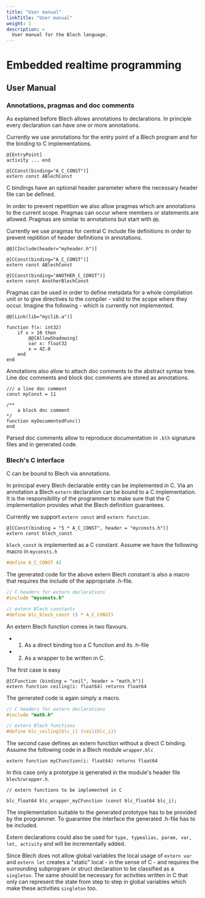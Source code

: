 ```yaml
---
title: "User manual"
linkTitle: "User manual"
weight: 1
description: >
  User manual for the Blech language.
---
```


# Embedded realtime programming


## User Manual

### Annotations, pragmas and doc comments

As explained before Blech allows annotations to declarations. 
In principle every declaration can have one or more annotations.

Currently we use annotations for the entry point of a Blech program and for the binding to C implementations.

```blech
@[EntryPoint]
activity ... end

@[CConst(binding="A_C_CONST")]
extern const ABlechConst
```

C bindings have an optional header parameter where the necessary header file can be defined.

In order to prevent repetition we also allow pragmas which are annotations to the current scope. 
Pragmas can occur where members or statements are allowed.
Pragmas are similar to annotations but start with `@@`.

Currently we use pragmas for central C include file definitions in order to prevent repitition of header definitions in annotations.

```blech
@@[CInclude(header="myheader.h")]

@[CConst(binding="A_C_CONST")]
extern const ABlechConst

@[CConst(binding="ANOTHER_C_CONST")]
extern const AnotherBlechConst
```

Pragmas can be used in order to define metadata for a whole compilation unit or to give directives to the compiler - valid to the scope where they occur.
Imagine the following - which is currently not implemented.

```blech
@@[Link(lib="myclib.a")]

function f(x: int32)
    if x > 10 then
        @@[AllowShadowing]
        var x: float32
        x = 42.0
    end
end
```

Annotations also allow to attach doc comments to the abstract syntax tree.
Line doc comments and block doc comments are stored as annotations.

```blech
/// a line doc comment
const myConst = 11

/** 
    a block doc comment
*/
function myDocumentedFunc()
end
```

Parsed doc comments allow to reproduce documentation in `.blh` signature files and in generated code.


### Blech's C interface

C can be bound to Blech via annotations.

In principal every Blech declarable entity can be implemented in C. 
Via an annotation a Blech `extern` declaration can be bound to a C implementation. 
It is the responsibility of the programmer to make sure that the C implementation provides what the Blech definition guarantees. 

Currently we support `extern const` and `extern function`.

```blech
@[CConst(binding = "5 * A_C_CONST", header = "myconsts.h")]
extern const blech_const
```

`blech_const` is implemented as a C constant.
Assume we have the following macro in `myconsts.h`

```c
#define A_C_CONST 42
```

The generated code for the above extern Blech constant is also a macro that requires the include of the appropriate .h-file.

```c
// C headers for extern declarations
#include "myconsts.h"

// extern Blech constants
#define blc_blech_const (5 * A_C_CONST)
```

An extern Blech function comes in two flavours.
- 1. As a direct binding too a C function and its .h-file
- 2. As a wrapper to be written in C.

The first case is easy

```blech
@[CFunction (binding = "ceil", header = "math.h")]
extern function ceiling(i: float64) returns float64
```

The generated code is again simply a macro.

```c
// C headers for extern declarations
#include "math.h"

// extern Blech functions
#define blc_ceiling(blc_i) (ceil(blc_i))
```

The second case defines an extern function without a direct C binding.
Assume the following code in a Blech module `wrapper.blc`

```blech
extern function myCFunction(i: float64) returns float64
```

In this case only a prototype is generated in the module's header file `blech/wrapper.h`.

```blech
// extern functions to be implemented in C

blc_float64 blc_wrapper_myCFunction (const blc_float64 blc_i);
```

The implementation suitable to the generated prototype has to be provided by the programmer. 
To guarantee the interface the generated .h-file has to be included.


Extern declarations could also be used for `type, typealias, param, var, let, activity` and will be incrementally added.

Since Blech does not allow global variables the local usage of `extern var` and `extern let` creates a "static" local - in the sense of C - and requires the surrounding subprogram or struct declaration to be classified as a `singleton`. 
The same should be necessary for activities written in C that only can represent the state from step to step in global variables which make these activities `singleton` too.

